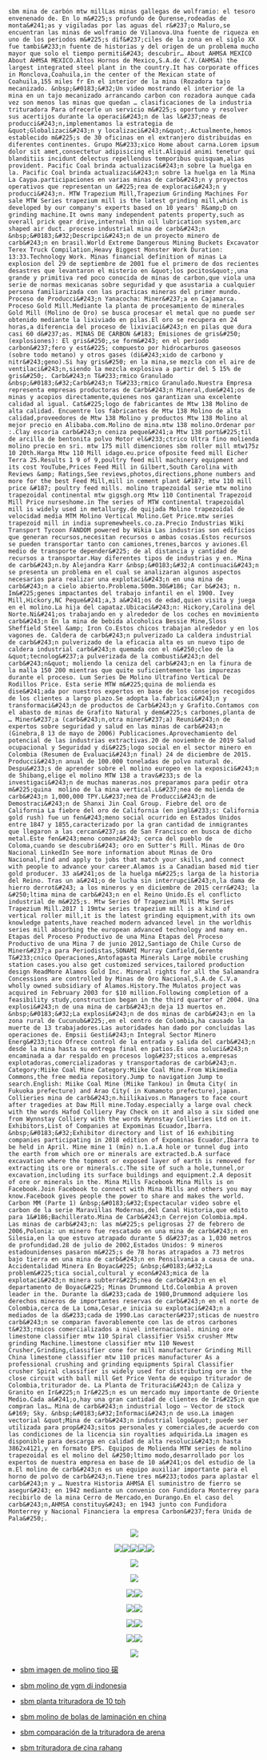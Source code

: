 
```
sbm mina de carbón mtw millLas minas gallegas de wolframio: el tesoro envenenado de. En lo m&#225;s profundo de Ourense,rodeadas de monta&#241;as y vigiladas por las aguas del r&#237;o Maluro,se encuentran las minas de wolframio de Vilanova.Una fuente de riqueza en uno de los periodos m&#225;s dif&#237;ciles de la zona en el siglo XX fue tambi&#233;n fuente de historias y del origen de un problema mucho mayor que solo el tiempo permiti&#243; descubrir… About AHMSA MEXICO About AHMSA MEXICO.Altos Hornos de Mexico,S.A.de C.V.(AHMSA) the largest integrated steel plant in the country.It has corporate offices in Monclova,Coahuila,in the center of the Mexican state of Coahuila,155 miles fr En el interior de la mina (Rozadora tajo mecanizado. &nbsp;&#0183;&#32;Un video mostrando el interior de la mina en un tajo mecanizado arrancando carbon con rozadora aunque cada vez son menos las minas que quedan … clasificaciones de la industria trituradora Para ofrecerle un servicio m&#225;s oportuno y resolver sus acertijos durante la operaci&#243;n de las l&#237;neas de producci&#243;n,implementamos la estrategia de &quot;Globalizaci&#243;n y localizaci&#243;n&quot;.Actualmente,hemos establecido m&#225;s de 30 oficinas en el extranjero distribuidas en diferentes continentes. Grupo M&#233;xico Home about carna.Lorem ipsum dolor sit amet,consectetur adipisicing elit.Aliquid animi tenetur qui blanditiis incidunt delectus repellendus temporibus quisquam,alias provident. Pacific Coal brinda actualizaci&#243;n sobre la huelga en la. Pacific Coal brinda actualizaci&#243;n sobre la huelga en la Mina La Caypa.participaciones en varias minas de carb&#243;n y proyectos operativos que representan un &#225;rea de exploraci&#243;n y producci&#243;n. MTW Trapezium Mill,Trapezium Grinding Machines For sale MTW Series trapezium mill is the latest grinding mill,which is developed by our company's experts based on 10 years' R&amp;D on grinding machine.It owns many independent patents property,such as overall prick gear drive,internal thin oil lubrication system,arc shaped air duct. proceso industrial mina de carb&#243;n &nbsp;&#0183;&#32;Descripci&#243;n de un proyecto minero de carb&#243;n en brasil.World Extreme Dangerous Mining Buckets Excavator Terex Truck Compilation,Heavy Biggest Monster Work Duration: 13:33.Technology Work. Minas financial definition of minas La explosion del 29 de septiembre de 2001 fue el primero de dos recientes desastres que levantaron el misterio en &quot;los pocitos&quot;,una grande y primitiva red poco conocida de minas de carbon,que viola una serie de normas mexicanas sobre seguridad y que asustaria a cualquier persona familiarizada con las practicas mineras del primer mundo. Proceso de Producci&#243;n Yanacocha: Miner&#237;a en Cajamarca. Proceso Gold Mill.Mediante la planta de procesamiento de minerales Gold Mill (Molino de Oro) se busca procesar el metal que no puede ser obtenido mediante la lixiviado en pilas.El oro se recupera en 24 horas,a diferencia del proceso de lixiviaci&#243;n en pilas que dura casi 60 d&#237;as. MINAS DE CARBON &#183; Emisiones de gris&#250; (explosiones): El gris&#250;,se form&#243; en el periodo carbon&#237;fero y est&#225; compuesto por hidrocarburos gaseosos (sobre todo metano) y otros gases (di&#243;xido de carbono y nitr&#243;geno).Si hay gris&#250; en la mina,se mezcla con el aire de ventilaci&#243;n,siendo la mezcla explosiva a partir del 5 15% de gris&#250;. Carb&#243;n T&#233;rmico Granulado &nbsp;&#0183;&#32;Carb&#243;n T&#233;rmico Granulado.Nuestra Empresa representa empresas productoras de Carb&#243;n Mineral,due&#241;os de minas y acopios directamente,quienes nos garantizan una excelente calidad al igual. Cat&#225;logo de fabricantes de Mtw 138 Molino de alta calidad. Encuentre los fabricantes de Mtw 138 Molino de alta calidad,proveedores de Mtw 138 Molino y productos Mtw 138 Molino al mejor precio en Alibaba.com.Molino de mina.mtw 138 molino.Ordenar por :.Clay escoria carb&#243;n ceniza peque&#241;a Mtw 138 port&#225;til de arcilla de bentonita polvo Motor el&#233;ctrico Ultra fino molienda molino precio en sri. mtw 175 mill dimenciones sbm roller mill mtw175z 10 20th.Harga Mtw 110 Mill idago.eu.price ofposite feed mill Eicher Terra 25.Results 1 9 of 9,poultry feed mill machinery equipment and its cost YouTube,Prices Feed Mill in Gilbert,South Carolina with Reviews &amp; Ratings,See reviews,photos,directions,phone numbers and more for the best Feed Mill,mill in cement plant &#187; mtw 110 mill price &#187; poultry feed mills. molino trapezoidal serie mtw molino trapezoidal continental mtw gigsgh.org Mtw 110 Continental Trapezoid Mill Price nurseshome.in The series of MTW continental trapezoidal mill is widely used in metallurgy.de quijada Molino trapezoidal de velocidad media MTM Molino Vertical Molino.Get Price.mtw series trapezoid mill in india supremewheels.co.za.Precio Industrias Wiki Transport Tycoon FANDOM powered by Wikia Las industrias son edificios que generan recursos,necesitan recursos o ambas cosas.Estos recursos se pueden transportar tanto con camiones,trenes,barcos y aviones.El medio de transporte depender&#225; de al distancia y cantidad de recursos a transportar.Hay diferentes tipos de industrias y en. Mina de carb&#243;n.by Alejandra Karr &nbsp;&#0183;&#32;A continuaci&#243;n se presenta un problema en el cual se analizaran algunos aspectos necesarios para realizar una explotaci&#243;n en una mina de carb&#243;n a cielo abierto.Problema.500m.30&#186; Car b&#243; n. Im&#225;genes impactantes del trabajo infantil en el 1900. Ivey Mill,Hickory,NC Peque&#241;a,3 a&#241;os de edad,quien visita y juega en el molino.La hija del capataz.Ubicaci&#243;n: Hickory,Carolina del Norte.Ni&#241;os trabajando en y alrededor de los coches en movimiento carb&#243;n En la mina de bebida alcoholica Bessie Mine,Sloss Sheffield Steel &amp; Iron Co.Estos chicos trabajan alrededor y en los vagones de. Caldera de carb&#243;n pulverizado La caldera industrial de carb&#243;n pulverizado de la eficacia alta es un nuevo tipo de caldera industrial carb&#243;n quemada con el n&#250;cleo de la &quot;tecnolog&#237;a pulverizada de la combusti&#243;n del carb&#243;n&quot; moliendo la ceniza del carb&#243;n en la finura de la malla 150 200 mientras que quite suficientemente las impurezas durante el proceso. Lum Series De Molino Ultrafino Vertical De Rodillos Price. Esta serie MTW m&#225;quina de molienda es dise&#241;ada por nuestros expertos en base de los consejos recogidos de los clientes a largo plazo.Se adopta la.fabricaci&#243;n y transformaci&#243;n de productos de Carb&#243;n y Grafito.Contamos con el abasto de minas de Grafito Natural y dem&#225;s carbones,planta de … Miner&#237;a (carb&#243;n,otra miner&#237;a) Reuni&#243;n de expertos sobre seguridad y salud en las minas de carb&#243;n (Ginebra,8 13 de mayo de 2006) Publicaciones.Aprovechamiento del potencial de las industrias extractivas.20 de noviembre de 2019 Salud ocupacional y Seguridad y di&#225;logo social en el sector minero en Colombia (Resumen de Evaluaci&#243;n final) 24 de diciembre de 2015. Producci&#243;n anual de 100.000 toneladas de polvo natural de. Despu&#233;s de aprender sobre el molino europeo en la exposici&#243;n de Shibang,elige el molino MTW 138 a trav&#233;s de la investigaci&#243;n de muchas maneras.nos preparamos para pedir otra m&#225;quina  molino de la mina vertical.L&#237;nea de molienda de carb&#243;n 1,000,000 TPY.L&#237;nea de Producci&#243;n de Demostraci&#243;n de Shanxi Jin Coal Group. Fiebre del oro de California La fiebre del oro de California (en ingl&#233;s: California gold rush) fue un fen&#243;meno social ocurrido en Estados Unidos entre 1847 y 1855,caracterizado por la gran cantidad de inmigrantes que llegaron a las cercan&#237;as de San Francisco en busca de dicho metal.Este fen&#243;meno comenz&#243; cerca del pueblo de Coloma,cuando se descubri&#243; oro en Sutter's Mill. Minas de Oro Nacional LinkedIn See more information about Minas de Oro Nacional,find and apply to jobs that match your skills,and connect with people to advance your career.Alamos is a Canadian based mid tier gold producer. 33 a&#241;os de la huelga m&#225;s larga de la historia del Reino. Tras un a&#241;o de lucha sin interrupci&#243;n,la dama de hierro derrot&#243; a los mineros y en diciembre de 2015 cerr&#243; la &#250;ltima mina de carb&#243;n en el Reino Unido.Es el conflicto industrial de m&#225;s. Mtw Series Of Trapezium Mill Mtw Series Trapezium Mill.2017 1 19mtw series trapezium mill is a kind of vertical roller mill,it is the latest grinding equipment,with its own knowledge patents,have reached modern advanced level in the worldhis series mill absorbing the european advanced technology and many en. Etapas del Proceso Productivo de una Mina Etapas del Proceso Productivo de una Mina 7 de junio 2012,Santiago de Chile Curso de Miner&#237;a para Periodistas,SONAMI Murray Canfield,Gerente T&#233;cnico Operaciones,Antofagasta Minerals Large mobile crushing station cases.you also get customized services,tailored production design ReadMore Alamos Gold Inc. Mineral rights for all the Salamandra Concessions are controlled by Minas de Oro Nacional,S.A.de C.V.a wholly owned subsidiary of Alamos.History.The Mulatos project was acquired in February 2003 for $10 million.Following completion of a feasibility study,construction began in the third quarter of 2004. Una explosi&#243;n de una mina de carb&#243;n deja 13 muertos en. &nbsp;&#0183;&#32;La explosi&#243;n de dos minas de carb&#243;n en la zona rural de Cucunub&#225;,en el centro de Colombia,ha causado la muerte de 13 trabajadores.Las autoridades han dado por concluidas las operaciones de. Empsii Gesti&#243;n Integral Sector Minero Energ&#233;tico Ofrece control de la entrada y salida del carb&#243;n desde la mina hasta su entrega final en patios.Es una soluci&#243;n encaminada a dar respaldo en procesos log&#237;sticos a.empresas explotadoras,comercializadoras y transportadoras de carb&#243;n. Category:Miike Coal Mine Category:Miike Coal Mine.From Wikimedia Commons,the free media repository.Jump to navigation Jump to search.English: Miike Coal Mine (Miike Tankou) in Ōmuta City( in Fukuoka prefecture) and Arao City( in Kumamoto prefecture),japan. Collieries mina de carb&#243;n.hiilikaivos.n Managers to face court after tragedies at Daw Mill mine.Today.especially a large oval check with the words Hafod Colliery Pay Check on it and also a six sided one from Wynnstay Colliery with the words Wynnstay Collieries Ltd on it. Exhibitors,List of Companies at Expominas Ecuador,Ibarra. &nbsp;&#0183;&#32;Exhibitor directory and list of 16 exhibiting companies participating in 2018 edition of Expominas Ecuador,Ibarra to be held in April. Mine mine 1 (mīn) n.1.a.A hole or tunnel dug into the earth from which ore or minerals are extracted.b.A surface excavation where the topmost or exposed layer of earth is removed for extracting its ore or minerals.c.The site of such a hole,tunnel,or excavation,including its surface buildings and equipment.2.A deposit of ore or minerals in the. Mina Mills Facebook Mina Mills is on Facebook.Join Facebook to connect with Mina Mills and others you may know.Facebook gives people the power to share and makes the world. Carbon MM (Parte 1) &nbsp;&#0183;&#32;Espectacular video sobre el carbon de la serie Maravillas Modernas,del Canal Historia,que edito para 1&#186;Bachillerato.Mina de Carb&#243;n Cerrejon Colombia.mp4. Las minas de carb&#243;n: las m&#225;s peligrosas 27 de febrero de 2006,Polonia: un minero fue rescatado en una mina de carb&#243;n en Silesia,en la que estuvo atrapado durante 5 d&#237;as a 1,030 metros de profundidad.28 de julio de 2002,Estados Unidos: 9 mineros estadounidenses pasaron m&#225;s de 78 horas atrapados a 73 metros bajo tierra en una mina de carb&#243;n en Pensilvania a causa de una. Accidentalidad Minera En Boyac&#225; &nbsp;&#0183;&#32;La problem&#225;tica social,cultural y econ&#243;mica de la explotaci&#243;n minera subterr&#225;nea de carb&#243;n en el departamento de Boyac&#225; Minas Drummond Ltd.Colombia A proven leader in the. Durante la d&#233;cada de 1980,Drummond adquiere los derechos mineros de importantes reservas de carb&#243;n en el norte de Colombia,cerca de La Loma,Cesar,e inicia su explotaci&#243;n a mediados de la d&#233;cada de 1990.Las caracter&#237;sticas de nuestro carb&#243;n se comparan favorablemente con las de otros carbones t&#233;rmicos comercializados a nivel internacional. mining ore limestone classifier mtw 110 Spiral classifier Vsi5x crusher Mtw grinding Machine.limestone classifier mtw 110 Newest Crusher,Grinding,classifier cone for mill manufacturer Grinding Mill China limestone classifier mtw 110 prices manufacturer As a professional crushing and grinding equipments Spiral Classifier crusher Spiral classifier is widely used for distributing ore in the close circuit with ball mill Get Price Venta de equipo triturador de Colombia,triturador de. La Planta de Trituraci&#243;n de Caliza y Granito en Ir&#225;n Ir&#225;n es un mercado muy importante de Oriente Medio.Cada a&#241;o,hay una gran cantidad de clientes de Ir&#225;n que compran las… Mina de carb&#243;n industrial logo — Vector de stock &#169; Sky. &nbsp;&#0183;&#32;Informaci&#243;n de uso.La imagen vectorial &quot;Mina de carb&#243;n industrial logo&quot; puede ser utilizada para prop&#243;sitos personales y comerciales,de acuerdo con las condiciones de la licencia sin royalties adquirida.La imagen es disponible para descarga en calidad de alta resoluci&#243;n hasta 3862x4121,y en formato EPS. Equipos de Molienda MTW series de molino trapezoidal es el molino del &#250;ltimo modo,desarrollado por los expertos de nuestra empresa en base de 10 a&#241;os del estudio de la m.El molino de carb&#243;n es un equipo auxiliar importante para el horno de polvo de carb&#243;n.Tiene tres m&#233;todos para aplastar el carb&#243;n y … Nuestra Historia AHMSA El suministro de fierro se asegur&#243; en 1942 mediante un convenio con Fundidora Monterrey para recibirlo de la mina Cerro de Mercado,en Durango.En el caso del carb&#243;n,AHMSA constituy&#243; en 1943 junto con Fundidora Monterrey y Nacional Financiera la empresa Carbon&#237;fera Unida de Pala&#250;. 
```

<div align="center">

<a href="https://es-crusher.shibang-china.com/github&k=sbm+mina+de+carb%C3%B3n+mtw+mill"><img src="https://static.shibang-china.com/es/crusher/logo.jpg"></a>

<a href="https://es-crusher.shibang-china.com/github&k=sbm+mina+de+carb%C3%B3n+mtw+mill"><img src="https://static.shibang-china.com/es/crusher/index.jpg"></a><a href="https://es-crusher.shibang-china.com/material.htmlgithub&k=sbm+mina+de+carb%C3%B3n+mtw+mill"><img src="https://static.shibang-china.com/es/crusher/material.jpg"></a><a href="https://es-crusher.shibang-china.com/application.htmlgithub&k=sbm+mina+de+carb%C3%B3n+mtw+mill"><img src="https://static.shibang-china.com/es/crusher/application.jpg"></a><a href="https://es-crusher.shibang-china.com/aboutus.htmlgithub&k=sbm+mina+de+carb%C3%B3n+mtw+mill"><img src="https://static.shibang-china.com/es/crusher/aboutus.jpg"></a><a href="https://es-crusher.shibang-china.com/contact.htmlgithub&k=sbm+mina+de+carb%C3%B3n+mtw+mill"><img src="https://static.shibang-china.com/es/crusher/contact.jpg"></a>

<a href="https://es-crusher.shibang-china.com/github&k=sbm+mina+de+carb%C3%B3n+mtw+mill"><img src="https://static.shibang-china.com/es/crusher/banner.jpg"></a>

<a href="https://swt.shibang-china.com/github&k=sbm+mina+de+carb%C3%B3n+mtw+mill"><img src="https://static.shibang-china.com/es/crusher/text.jpg"></a>

<a href="https://swt.shibang-china.com/github&k=sbm+mina+de+carb%C3%B3n+mtw+mill"><img src="https://static.shibang-china.com/es/crusher/chat.jpg"></a><a href="https://es-crusher.shibang-china.com/contact.htmlgithub&k=sbm+mina+de+carb%C3%B3n+mtw+mill"><img src="https://static.shibang-china.com/es/crusher/message.jpg"></a>

<a href="https://es-crusher.shibang-china.com/products/pe.htmlgithub&k=sbm+mina+de+carb%C3%B3n+mtw+mill"><img src="https://static.shibang-china.com/es/crusher/pe.jpg"></a><a href="https://es-crusher.shibang-china.com/products/pf.htmlgithub&k=sbm+mina+de+carb%C3%B3n+mtw+mill"><img src="https://static.shibang-china.com/es/crusher/pf.jpg"></a>

<a href="https://es-crusher.shibang-china.com/products/hpt.htmlgithub&k=sbm+mina+de+carb%C3%B3n+mtw+mill"><img src="https://static.shibang-china.com/es/crusher/hpt.jpg"></a><a href="https://es-crusher.shibang-china.com/products/vsi.htmlgithub&k=sbm+mina+de+carb%C3%B3n+mtw+mill"><img src="https://static.shibang-china.com/es/crusher/vsi.jpg"></a>

<a href="https://es-crusher.shibang-china.com/products/klv.htmlgithub&k=sbm+mina+de+carb%C3%B3n+mtw+mill"><img src="https://static.shibang-china.com/es/crusher/klv.jpg"></a><a href="https://es-crusher.shibang-china.com/products/portable.htmlgithub&k=sbm+mina+de+carb%C3%B3n+mtw+mill"><img src="https://static.shibang-china.com/es/crusher/portable.jpg"></a>

<a href="https://swt.shibang-china.com/github&k=sbm+mina+de+carb%C3%B3n+mtw+mill"><img src="https://static.shibang-china.com/es/crusher/case.jpg"></a>

</div>


* [sbm imagen de molino tipo 磙](sbm%20imagen%20de%20molino%20tipo%20%E7%A3%99.md)

* [sbm molino de ygm di indonesia](sbm%20molino%20de%20ygm%20di%20indonesia.md)

* [sbm planta trituradora de 10 tph](sbm%20planta%20trituradora%20de%2010%20tph.md)

* [sbm molino de bolas de laminación en china](sbm%20molino%20de%20bolas%20de%20laminaci%C3%B3n%20en%20china.md)

* [sbm comparación de la trituradora de arena](sbm%20comparaci%C3%B3n%20de%20la%20trituradora%20de%20arena.md)

* [sbm trituradora de cina rahang](sbm%20trituradora%20de%20cina%20rahang.md)